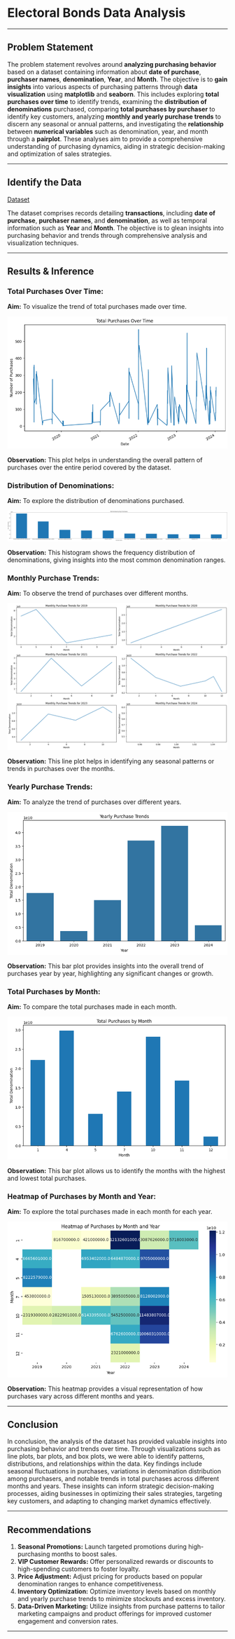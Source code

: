 # Electoral Bonds Data Analysis
-----

## Problem Statement

The problem statement revolves around **analyzing purchasing behavior** based on a dataset containing information about **date of purchase**, **purchaser names**, **denomination**, **Year**, and **Month**. The objective is to **gain insights** into various aspects of purchasing patterns through **data visualization** using **matplotlib** and **seaborn**.
This includes exploring **total purchases over time** to identify trends, examining the **distribution of denominations** purchased, comparing **total purchases by purchaser** to identify key customers, analyzing **monthly and yearly purchase trends** to discern any seasonal or annual patterns, and investigating the **relationship** between **numerical variables** such as denomination, year, and month through a **pairplot**.
These analyses aim to provide a comprehensive understanding of purchasing dynamics, aiding in strategic decision-making and optimization of sales strategies.

-----

## Identify the Data

[Dataset](https://github.com/Tanay-Dwivedi/Electoral-Bonds-Data-Analysis/blob/master/electroral_bonds_buyer_data.csv)

The dataset comprises records detailing **transactions**, including **date of purchase**, **purchaser names**, and **denomination**, as well as temporal information such as **Year** and **Month**. The objective is to glean insights into purchasing behavior and trends through comprehensive analysis and visualization techniques.

-----

## Results & Inference

### Total Purchases Over Time:

**Aim:** To visualize the trend of total purchases made over time.

![Total Purchases Over Time](image.png)

**Observation:** This plot helps in understanding the overall pattern of purchases over the entire period covered by the dataset.

### Distribution of Denominations:

**Aim:** To explore the distribution of denominations purchased.

![Distribution of Denominations](image-1.png)

**Observation:** This histogram shows the frequency distribution of denominations, giving insights into the most common denomination ranges.

### Monthly Purchase Trends:

**Aim:** To observe the trend of purchases over different months.

![Monthly Purchase Trends](image-2.png)

**Observation:** This line plot helps in identifying any seasonal patterns or trends in purchases over the months.

### Yearly Purchase Trends:

**Aim:** To analyze the trend of purchases over different years.

![Yearly Purchase Trends](image-3.png)

**Observation:** This bar plot provides insights into the overall trend of purchases year by year, highlighting any significant changes or growth.

### Total Purchases by Month:

**Aim:** To compare the total purchases made in each month.

![Total Purchases by Month](image-4.png)

**Observation:** This bar plot allows us to identify the months with the highest and lowest total purchases.

### Heatmap of Purchases by Month and Year:

**Aim:** To explore the total purchases made in each month for each year.

![Heatmap of Purchases by Month and Year](image-5.png)

**Observation:** This heatmap provides a visual representation of how purchases vary across different months and years.

-----

## Conclusion

In conclusion, the analysis of the dataset has provided valuable insights into purchasing behavior and trends over time. Through visualizations such as line plots, bar plots, and box plots, we were able to identify patterns, distributions, and relationships within the data.
Key findings include seasonal fluctuations in purchases, variations in denomination distribution among purchasers, and notable trends in total purchases across different months and years. These insights can inform strategic decision-making processes, aiding businesses in optimizing their sales strategies, targeting key customers, and adapting to changing market dynamics effectively.

-----

## Recommendations

1. **Seasonal Promotions:** Launch targeted promotions during high-purchasing months to boost sales.
2. **VIP Customer Rewards:** Offer personalized rewards or discounts to high-spending customers to foster loyalty.
3. **Price Adjustment:** Adjust pricing for products based on popular denomination ranges to enhance competitiveness.
4. **Inventory Optimization:** Optimize inventory levels based on monthly and yearly purchase trends to minimize stockouts and excess inventory.
5. **Data-Driven Marketing:** Utilize insights from purchase patterns to tailor marketing campaigns and product offerings for improved customer engagement and conversion rates.

-----
